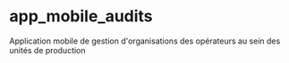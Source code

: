 # app_mobile_audits
Application mobile de gestion d'organisations des opérateurs au sein des unités de production
